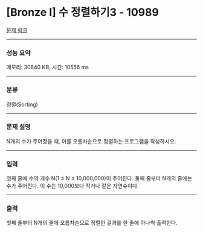 # [Bronze I] 수 정렬하기3 - 10989

[문제 링크](https://www.acmicpc.net/problem/10989) 

---
### 성능 요약
메모리: 30840 KB, 시간: 10556 ms

---
### 분류
정렬(Sorting)

---
### 문제 설명
<p>N개의 수가 주어졌을 때, 이를 오름차순으로 정렬하는 프로그램을 작성하시오.</p>


---
### 입력
<p>첫째 줄에 수의 개수 N(1 ≤ N ≤ 10,000,000)이 주어진다. 둘째 줄부터 N개의 줄에는 수가 주어진다. 이 수는 10,000보다 작거나 같은 자연수이다.</p>

---
### 출력 
<p>첫째 줄부터 N개의 줄에 오름차순으로 정렬한 결과를 한 줄에 하나씩 출력한다.</p>
